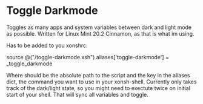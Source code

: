 # Toggle Darkmode
Toggles as many apps and system variables between dark and light mode as possible. Written for Linux Mint 20.2 Cinnamon, as that is what im using.

Has to be added to you xonshrc:

source @("<path to script>/toggle-darkmode.xsh")
aliases['toggle-darkmode'] = _toggle_darkmode

Where <path to script> should be the absolute path to the script and the key in the aliases dict, the command you want to use in your xonsh-shell.
Currently only takes track of the dark/light state, so you might need to exectute twice on initial start of your shell. That will sync all variables and toggle.
